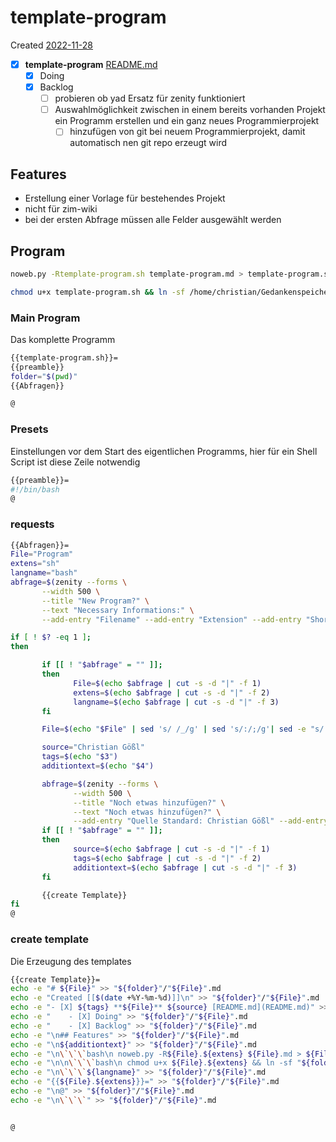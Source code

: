 # template-program
Created [2022-11-28]()

- [X] **template-program** [README.md](README.md)
	- [X] Doing
	- [X] Backlog
		- [ ] probieren ob yad Ersatz für zenity funktioniert
		- [ ] Auswahlmöglichkeit zwischen in einem bereits vorhanden Projekt ein Programm erstellen und ein ganz neues Programmierprojekt
			- [ ] hinzufügen von git bei neuem Programmierprojekt, damit automatisch nen git repo erzeugt wird

## Features

* Erstellung einer Vorlage für bestehendes Projekt
* nicht für zim-wiki
* bei der ersten Abfrage müssen alle Felder ausgewählt werden

## Program
```bash
noweb.py -Rtemplate-program.sh template-program.md > template-program.sh && echo "fertig"
```


```bash
chmod u+x template-program.sh && ln -sf /home/christian/Gedankenspeicher/Gedankenspeicherwiki/CodeFabrik/GedankenspeicherCoding/template-program.sh ~/.local/bin/template-program.sh && echo "fertig"
```

### Main Program

Das komplette Programm
```bash
{{template-program.sh}}=
{{preamble}}
folder="$(pwd)"
{{Abfragen}}

@
```

### Presets

Einstellungen vor dem Start des eigentlichen Programms, hier für ein Shell Script ist diese Zeile notwendig

```bash
{{preamble}}=
#!/bin/bash
@
```

### requests


```bash
{{Abfragen}}=
File="Program"
extens="sh"
langname="bash"
abfrage=$(zenity --forms \
	   --width 500 \
	   --title "New Program?" \
	   --text "Necessary Informations:" \
	   --add-entry "Filename" --add-entry "Extension" --add-entry "Shortname for language")

if [ ! $? -eq 1 ];
then

	   if [[ ! "$abfrage" = "" ]];
	   then
			  File=$(echo $abfrage | cut -s -d "|" -f 1)
			  extens=$(echo $abfrage | cut -s -d "|" -f 2)
			  langname=$(echo $abfrage | cut -s -d "|" -f 3)
	   fi

	   File=$(echo "$File" | sed 's/ /_/g' | sed 's/:/;/g'| sed -e "s/'/_/g" | sed 's/\"//g')

	   source="Christian Gößl"
	   tags=$(echo "$3")
	   additiontext=$(echo "$4")

	   abfrage=$(zenity --forms \
			  --width 500 \
			  --title "Noch etwas hinzufügen?" \
			  --text "Noch etwas hinzufügen?" \
			  --add-entry "Quelle Standard: Christian Gößl" --add-entry "Schlagwörter" --add-entry "Weiteres")
	   if [[ ! "$abfrage" = "" ]];
	   then
			  source=$(echo $abfrage | cut -s -d "|" -f 1)
			  tags=$(echo $abfrage | cut -s -d "|" -f 2)
			  additiontext=$(echo $abfrage | cut -s -d "|" -f 3)
	   fi

	   {{create Template}}
fi
@
```

### create template

Die Erzeugung des templates

```bash
{{create Template}}=
echo -e "# ${File}" >> "${folder}"/"${File}".md
echo -e "Created [[$(date +%Y-%m-%d)]]\n" >> "${folder}"/"${File}".md
echo -e "- [X] ${tags} **${File}** ${source} [README.md](README.md)" >> "${folder}"/"${File}".md
echo -e "    - [X] Doing" >> "${folder}"/"${File}".md
echo -e "    - [X] Backlog" >> "${folder}"/"${File}".md
echo -e "\n## Features" >> "${folder}"/"${File}".md
echo -e "\n${additiontext}" >> "${folder}"/"${File}".md
echo -e "\n\`\`\`bash\n noweb.py -R${File}.${extens} ${File}.md > ${File}.${extens} && echo 'fertig' \n\`\`\`" >> "${folder}"/"${File}".md
echo -e "\n\n\`\`\`bash\n chmod u+x ${File}.${extens} && ln -sf "${folder}"/${File}.${extens} ~/.local/bin/${File}.${extens} && echo 'fertig'\n \`\`\`" >> "${folder}"/"${File}".md
echo -e "\n\`\`\`${langname}" >> "${folder}"/"${File}".md
echo -e "{{${File}.${extens}}}=" >> "${folder}"/"${File}".md
echo -e "\n@" >> "${folder}"/"${File}".md
echo -e "\n\`\`\`" >> "${folder}"/"${File}".md


@

```

